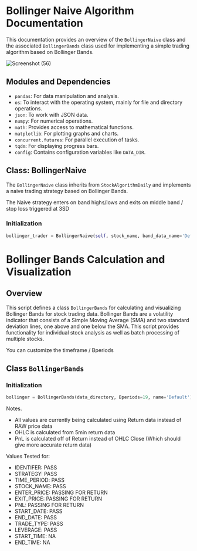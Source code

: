 # Bollinger Naive Algorithm Documentation

This documentation provides an overview of the `BollingerNaive` class and the associated `BollingerBands` class used for implementing a simple trading algorithm based on Bollinger Bands.

![Screenshot (56)](https://github.com/lordyabu/CRSP-Ensemble-Lab/assets/92772420/1d98edba-4b69-46aa-9246-d120ad6a9394)


## Modules and Dependencies

- `pandas`: For data manipulation and analysis.
- `os`: To interact with the operating system, mainly for file and directory operations.
- `json`: To work with JSON data.
- `numpy`: For numerical operations.
- `math`: Provides access to mathematical functions.
- `matplotlib`: For plotting graphs and charts.
- `concurrent.futures`: For parallel execution of tasks.
- `tqdm`: For displaying progress bars.
- `config`: Contains configuration variables like `DATA_DIR`.

## Class: BollingerNaive

The `BollingerNaive` class inherits from `StockAlgorithmDaily` and implements a naive trading strategy based on Bollinger Bands.

The Naive strategy enters on band highs/lows and exits on middle band / stop loss triggered at 3SD

### Initialization

```python
bollinger_trader = BollingerNaive(self, stock_name, band_data_name='Default', identifier=-1, time_period='Daily', reset_indexes=False, step=0)
```



# Bollinger Bands Calculation and Visualization

## Overview
This script defines a class `BollingerBands` for calculating and visualizing Bollinger Bands for stock trading data. Bollinger Bands are a volatility indicator that consists of a Simple Moving Average (SMA) and two standard deviation lines, one above and one below the SMA. This script provides functionality for individual stock analysis as well as batch processing of multiple stocks.

You can customize the timeframe / Bperiods

## Class `BollingerBands`

### Initialization

```python
bollinger = BollingerBands(data_directory, Bperiods=19, name='Default')
```


Notes. 
- All values are currently being calculated using Return data instead of RAW price data
- OHLC is calculated from 5min return data
- PnL is calculated off of Return instead of OHLC Close (Which should give more accurate return data)

Values Tested for:
- IDENTIFER: PASS
- STRATEGY: PASS
- TIME_PERIOD: PASS
- STOCK_NAME: PASS
- ENTER_PRICE: PASSING FOR RETURN
- EXIT_PRICE: PASSING FOR RETURN
- PNL: PASSING FOR RETURN
- START_DATE: PASS
- END_DATE: PASS
- TRADE_TYPE: PASS
- LEVERAGE: PASS
- START_TIME: NA
- END_TIME: NA
    
